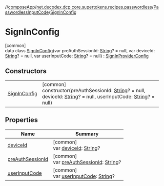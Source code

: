 //[composeApp](../../../../index.md)/[net.decodex.dcp.core.supertokens.recipes.passwordless](../../index.md)/[PasswordlessInputCode](../index.md)/[SignInConfig](index.md)

# SignInConfig

[common]\
data class [SignInConfig](index.md)(var preAuthSessionId: [String](https://kotlinlang.org/api/latest/jvm/stdlib/kotlin/-string/index.html)? = null, var deviceId: [String](https://kotlinlang.org/api/latest/jvm/stdlib/kotlin/-string/index.html)? = null, var userInputCode: [String](https://kotlinlang.org/api/latest/jvm/stdlib/kotlin/-string/index.html)? = null) : [SignInProviderConfig](../../../net.decodex.dcp.core.supertokens.handlers/-sign-in-provider-config/index.md)

## Constructors

| | |
|---|---|
| [SignInConfig](-sign-in-config.md) | [common]<br>constructor(preAuthSessionId: [String](https://kotlinlang.org/api/latest/jvm/stdlib/kotlin/-string/index.html)? = null, deviceId: [String](https://kotlinlang.org/api/latest/jvm/stdlib/kotlin/-string/index.html)? = null, userInputCode: [String](https://kotlinlang.org/api/latest/jvm/stdlib/kotlin/-string/index.html)? = null) |

## Properties

| Name | Summary |
|---|---|
| [deviceId](device-id.md) | [common]<br>var [deviceId](device-id.md): [String](https://kotlinlang.org/api/latest/jvm/stdlib/kotlin/-string/index.html)? |
| [preAuthSessionId](pre-auth-session-id.md) | [common]<br>var [preAuthSessionId](pre-auth-session-id.md): [String](https://kotlinlang.org/api/latest/jvm/stdlib/kotlin/-string/index.html)? |
| [userInputCode](user-input-code.md) | [common]<br>var [userInputCode](user-input-code.md): [String](https://kotlinlang.org/api/latest/jvm/stdlib/kotlin/-string/index.html)? |
